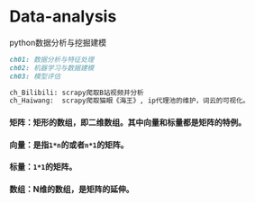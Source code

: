 ﻿# Data-analysis
python数据分析与挖掘建模

```md
ch01: 数据分析与特征处理
ch02: 机器学习与数据建模
ch03: 模型评估

ch_Bilibili: scrapy爬取B站视频并分析
ch_Haiwang:  scrapy爬取猫眼《海王》, ip代理池的维护，词云的可视化。
```
#### 矩阵：矩形的数组，即二维数组。其中向量和标量都是矩阵的特例。
#### 向量：是指`1*n`的或者`n*1`的矩阵。
#### 标量：`1*1`的矩阵。
#### 数组：N维的数组，是矩阵的延伸。
